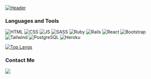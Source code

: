 [![Header](https://user-images.githubusercontent.com/85211112/153622218-baa709fc-952b-49da-8cc4-1c1957bb8b68.png)](https://easia1.github.io/portfolio)

### Languages and Tools

![HTML](https://img.shields.io/badge/HTML-239120?style=for-the-badge&logo=html5&logoColor=white&color=003249) ![CSS](https://img.shields.io/badge/CSS-239120?&style=for-the-badge&logo=css3&logoColor=white&color=003249) ![JS](https://img.shields.io/badge/JavaScript-F7DF1E?style=for-the-badge&logo=javascript&logoColor=white&color=003249) ![SASS](https://img.shields.io/badge/Sass-CC6699?style=for-the-badge&logo=sass&logoColor=white&color=003249) ![Ruby](https://img.shields.io/badge/Ruby-CC342D?style=for-the-badge&logo=ruby&logoColor=white&color=003249) ![Rails](https://img.shields.io/badge/Ruby_on_Rails-CC0000?style=for-the-badge&logo=ruby-on-rails&logoColor=white&color=003249) ![React](https://img.shields.io/badge/React-20232A?style=for-the-badge&logo=react&logoColor=white&color=003249) ![Bootstrap](https://img.shields.io/badge/Bootstrap-563D7C?style=for-the-badge&logo=bootstrap&logoColor=white&color=003249) ![Tailwind](https://img.shields.io/badge/Tailwind_CSS-38B2AC?style=for-the-badge&logo=tailwind-css&logoColor=white&color=003249) ![PostgreSQL](https://img.shields.io/badge/PostgreSQL-316192?style=for-the-badge&logo=postgresql&logoColor=white&color=003249) ![Heroku](https://img.shields.io/badge/Heroku-430098?style=for-the-badge&logo=heroku&logoColor=white&color=003249) 

<!--![Eman's GitHub stats](https://github-readme-stats.vercel.app/api?username=easia1&count_private=true&show_icons=true&title_color=7fcdd6&text_color=ffffff&icon_color=7fcdd6&hide_border=true&bg_color=003249) -->

[![Top Langs](https://github-readme-stats.vercel.app/api/top-langs/?username=easia1&layout=compact&count_private=true&show_icons=true&title_color=7fcdd6&text_color=ffffff&icon_color=7fcdd6&hide_border=true&bg_color=003249)](https://github.com/easia1)


### Contact Me
[![](https://img.shields.io/badge/LinkedIn-003249?style=for-the-badge&logo=linkedin&logoColor=white)](https://www.linkedin.com/in/edricsia/)

<!--
### Hi there 👋


**easia1/easia1** is a ✨ _special_ ✨ repository because its `README.md` (this file) appears on your GitHub profile.

Here are some ideas to get you started:

- 🔭 I’m currently working on ...
- 🌱 I’m currently learning ...
- 👯 I’m looking to collaborate on ...
- 🤔 I’m looking for help with ...
- 💬 Ask me about ...
- 📫 How to reach me: ...
- 😄 Pronouns: ...
- ⚡ Fun fact: ...
-->
